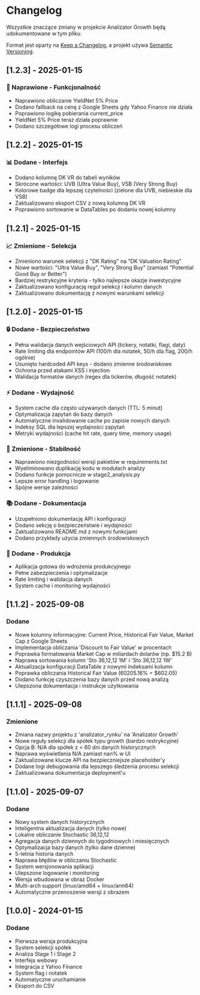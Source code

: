 # Changelog

Wszystkie znaczące zmiany w projekcie Analizator Growth będą udokumentowane w tym pliku.

Format jest oparty na [Keep a Changelog](https://keepachangelog.com/en/1.0.0/),
a projekt używa [Semantic Versioning](https://semver.org/spec/v2.0.0.html).

## [1.2.3] - 2025-01-15

### 🔧 Naprawione - Funkcjonalność
- Naprawiono obliczanie YieldNet 5% Price
- Dodano fallback na cenę z Google Sheets gdy Yahoo Finance nie działa
- Poprawiono logikę pobierania current_price
- YieldNet 5% Price teraz działa poprawnie
- Dodano szczegółowe logi procesu obliczeń

## [1.2.2] - 2025-01-15

### 📊 Dodane - Interfejs
- Dodano kolumnę DK VR do tabeli wyników
- Skrócone wartości: UVB (Ultra Value Buy), VSB (Very Strong Buy)
- Kolorowe badge dla lepszej czytelności (zielone dla UVB, niebieskie dla VSB)
- Zaktualizowano eksport CSV z nową kolumną DK VR
- Poprawiono sortowanie w DataTables po dodaniu nowej kolumny

## [1.2.1] - 2025-01-15

### 📈 Zmienione - Selekcja
- Zmieniono warunek selekcji z "DK Rating" na "DK Valuation Rating"
- Nowe wartości: "Ultra Value Buy", "Very Strong Buy" (zamiast "Potential Good Buy or Better")
- Bardziej restrykcyjne kryteria - tylko najlepsze okazje inwestycyjne
- Zaktualizowano konfigurację reguł selekcji i kolumn danych
- Zaktualizowano dokumentację z nowymi warunkami selekcji

## [1.2.0] - 2025-01-15

### 🔒 Dodane - Bezpieczeństwo
- Pełna walidacja danych wejściowych API (tickery, notatki, flagi, daty)
- Rate limiting dla endpointów API (100/h dla notatek, 50/h dla flag, 200/h ogólnie)
- Usunięto hardcoded API keys - dodano zmienne środowiskowe
- Ochrona przed atakami XSS i injection
- Walidacja formatów danych (regex dla tickerów, długość notatek)

### ⚡ Dodane - Wydajność
- System cache dla często używanych danych (TTL: 5 minut)
- Optymalizacja zapytań do bazy danych
- Automatyczne invalidowanie cache po zapisie nowych danych
- Indeksy SQL dla lepszej wydajności zapytań
- Metryki wydajności (cache hit rate, query time, memory usage)

### 🔧 Zmienione - Stabilność
- Naprawiono niezgodności wersji pakietów w requirements.txt
- Wyeliminowano duplikację kodu w modułach analizy
- Dodano funkcje pomocnicze w stage2_analysis.py
- Lepsze error handling i logowanie
- Spójne wersje zależności

### 📚 Dodane - Dokumentacja
- Uzupełniono dokumentację API i konfiguracji
- Dodano sekcję o bezpieczeństwie i wydajności
- Zaktualizowano README.md z nowymi funkcjami
- Dodano przykłady użycia zmiennych środowiskowych

### 🚀 Dodane - Produkcja
- Aplikacja gotowa do wdrożenia produkcyjnego
- Pełne zabezpieczenia i optymalizacje
- Rate limiting i walidacja danych
- System cache i monitoring wydajności

## [1.1.2] - 2025-09-08

### Dodane
- Nowe kolumny informacyjne: Current Price, Historical Fair Value, Market Cap z Google Sheets
- Implementacja obliczania 'Discount to Fair Value' w procentach
- Poprawka formatowania Market Cap w miliardach dolarów (np. $15.2 B)
- Naprawa sortowania kolumn 'Sto 36,12,12 1M' i 'Sto 36,12,12 1W'
- Aktualizacja konfiguracji DataTable z nowymi indeksami kolumn
- Poprawka obliczania Historical Fair Value (60205.16% = $602.05)
- Dodano funkcję czyszczenia bazy danych przed nową analizą
- Ulepszona dokumentacja i instrukcje użytkowania

## [1.1.1] - 2025-09-08

### Zmienione
- Zmiana nazwy projektu z 'analizator_rynku' na 'Analizator Growth'
- Nowe reguły selekcji dla spółek typu growth (bardzo restrykcyjne)
- Opcja B: N/A dla spółek z < 60 dni danych historycznych
- Naprawa wyświetlania N/A zamiast nan% w UI
- Zaktualizowane klucze API na bezpieczniejsze placeholder'y
- Dodane logi debugowania dla lepszego śledzenia procesu selekcji
- Zaktualizowana dokumentacja deployment'u

## [1.1.0] - 2025-09-07

### Dodane
- Nowy system danych historycznych
- Inteligentna aktualizacja danych (tylko nowe)
- Lokalne obliczanie Stochastic 36,12,12
- Agregacja danych dziennych do tygodniowych i miesięcznych
- Optymalizacja bazy danych (tylko dane dzienne)
- 5-letnia historia danych
- Naprawa błędów w obliczaniu Stochastic
- System wersjonowania aplikacji
- Ulepszone logowanie i monitoring
- Wersja wbudowana w obraz Docker
- Multi-arch support (linux/amd64 + linux/arm64)
- Automatyczne przenoszenie wersji z obrazem

## [1.0.0] - 2024-01-15

### Dodane
- Pierwsza wersja produkcyjna
- System selekcji spółek
- Analiza Stage 1 i Stage 2
- Interfejs webowy
- Integracja z Yahoo Finance
- System flag i notatek
- Automatyczne uruchamianie
- Eksport do CSV
